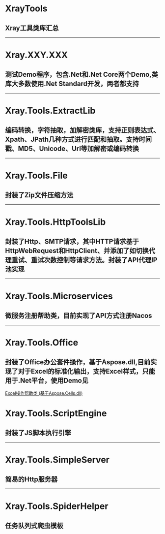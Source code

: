 # XrayTools
## Xray工具类库汇总
----

# Xray.XXY.XXX
## 测试Demo程序，包含.Net和.Net Core两个Demo,类库大多数使用.Net Standard开发，两者都支持
----

# Xray.Tools.ExtractLib
## 编码转换，字符抽取，加解密类库，支持正则表达式、Xpath、JPath几种方式进行匹配和抽取。支持时间戳、MD5、Unicode、Url等加解密或编码转换
----

# Xray.Tools.File
## 封装了Zip文件压缩方法
----

# Xray.Tools.HttpToolsLib
## 封装了Http、SMTP请求，其中HTTP请求基于HttpWebRequest和HttpClient、并添加了如切换代理重试、重试次数控制等请求方法。封装了API代理IP池实现
----

# Xray.Tools.Microservices
## 微服务注册帮助类，目前实现了API方式注册Nacos
----

# Xray.Tools.Office
## 封装了Office办公套件操作，基于Aspose.dll,目前实现了对于Excel的标准化输出，支持Excel样式，只能用于.Net平台，使用Demo见
<a href="https://blog.csdn.net/qq_26712977/article/details/78529077" target="_blank">
        <span class="article-type type-1 float-none">Excel操作帮助类 (基于Aspose.Cells.dll)</span></a>

# Xray.Tools.ScriptEngine
## 封装了JS脚本执行引擎
----

# Xray.Tools.SimpleServer
## 简易的Http服务器
----

# Xray.Tools.SpiderHelper
## 任务队列式爬虫模板
